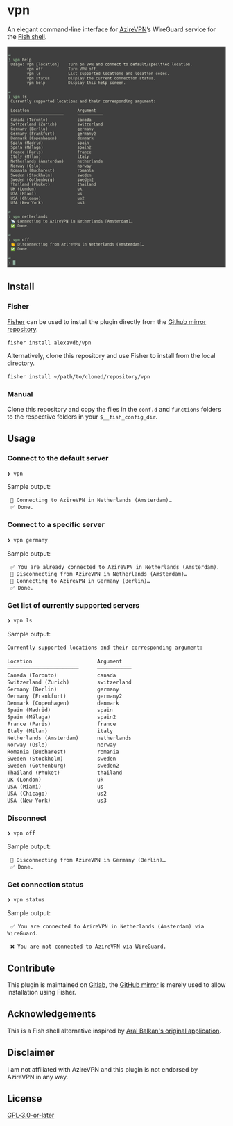 # vpn

An elegant command-line interface for [AzireVPN](https://www.azirevpn.com/)’s WireGuard service for the [Fish shell](https://fishshell.com/).

![Screenshot](screenshot.png)

## Install

### Fisher

[Fisher](https://github.com/jorgebucaran/fisher) can be used to install the plugin directly from the [Github mirror repository](https://github.com/alexavdb/vpn).

```console
fisher install alexavdb/vpn 
```

Alternatively, clone this repository and use Fisher to install from the local directory.

```console
fisher install ~/path/to/cloned/repository/vpn
```

### Manual

Clone this repository and copy the files in the `conf.d` and `functions` folders to the respective folders in your `$__fish_config_dir`.

## Usage

### Connect to the default server

```sh
❯ vpn
```

Sample output:

```
 📡 Connecting to AzireVPN in Netherlands (Amsterdam)…
 ✅ Done.
```

### Connect to a specific server

```sh
❯ vpn germany
```

Sample output:

```
 ✅ You are already connected to AzireVPN in Netherlands (Amsterdam).
 👋 Disconnecting from AzireVPN in Netherlands (Amsterdam)…
 📡 Connecting to AzireVPN in Germany (Berlin)…
 ✅ Done.
```

### Get list of currently supported servers

```sh
❯ vpn ls
```

Sample output:

```
Currently supported locations and their corresponding argument:

Location                     Argument
───────────────────────      ───────────
Canada (Toronto)             canada
Switzerland (Zurich)         switzerland
Germany (Berlin)             germany
Germany (Frankfurt)          germany2
Denmark (Copenhagen)         denmark
Spain (Madrid)               spain
Spain (Málaga)               spain2
France (Paris)               france
Italy (Milan)                italy
Netherlands (Amsterdam)      netherlands
Norway (Oslo)                norway
Romania (Bucharest)          romania
Sweden (Stockholm)           sweden
Sweden (Gothenburg)          sweden2
Thailand (Phuket)            thailand
UK (London)                  uk
USA (Miami)                  us
USA (Chicago)                us2
USA (New York)               us3
```

### Disconnect

```sh
❯ vpn off
```

Sample output:

```
 👋 Disconnecting from AzireVPN in Germany (Berlin)…
 ✅ Done.
```

### Get connection status

```sh
❯ vpn status
```

Sample output:

```
 ✅ You are connected to AzireVPN in Netherlands (Amsterdam) via WireGuard.
```

```
 ❌ You are not connected to AzireVPN via WireGuard.
```

## Contribute

This plugin is maintained on [Gitlab](https://gitlab.com/alexavdb/vpn), the [GitHub mirror](https://github.com/alexavdb/vpn) is merely used to allow installation using Fisher.

## Acknowledgements

This is a Fish shell alternative inspired by [Aral Balkan's original application](https://source.small-tech.org/aral/vpn).

## Disclaimer

I am not affiliated with AzireVPN and this plugin is not endorsed by AzireVPN in any way.

## License

[GPL-3.0-or-later](https://www.gnu.org/licenses/gpl-3.0.html)

